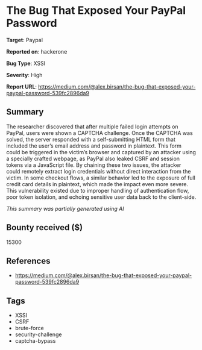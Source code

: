 # The Bug That Exposed Your PayPal Password

**Target**: Paypal

**Reported on**: hackerone

**Bug Type**: XSSI

**Severity**: High

**Report URL**: https://medium.com/@alex.birsan/the-bug-that-exposed-your-paypal-password-539fc2896da9

## Summary
The researcher discovered that after multiple failed login attempts on PayPal, users were shown a CAPTCHA challenge. Once the CAPTCHA was solved, the server responded with a self-submitting HTML form that included the user’s email address and password in plaintext.
This form could be triggered in the victim’s browser and captured by an attacker using a specially crafted webpage, as PayPal also leaked CSRF and session tokens via a JavaScript file. By chaining these two issues, the attacker could remotely extract login credentials without direct interaction from the victim.
In some checkout flows, a similar behavior led to the exposure of full credit card details in plaintext, which made the impact even more severe.
This vulnerability existed due to improper handling of authentication flow, poor token isolation, and echoing sensitive user data back to the client-side.

_This summary was partially generated using AI_

## Bounty received ($)
15300

## References
- https://medium.com/@alex.birsan/the-bug-that-exposed-your-paypal-password-539fc2896da9
## Tags
- XSSI
- CSRF
- brute-force
- security-challenge
- captcha-bypass
